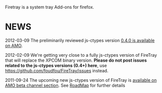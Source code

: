 Firetray is a system tray Add-ons for firefox.

# NEWS #

2012-03-09 The preliminarily reviewed js-ctypes version [0.4.0 is available on AMO](https://addons.mozilla.org/fr/firefox/addon/firetray/versions/).

2012-02-09 We're getting very close to a fully js-ctypes version of FireTray that will replace the XPCOM binary version. **Please do not post issues related to the js-ctypes versions (0.4+) here**, use https://github.com/foudfou/FireTray/issues instead.

2011-09-24 The upcoming new js-ctypes version of FireTray is [available on AMO beta channel section](https://addons.mozilla.org/fr/firefox/addon/firetray/). See [RoadMap](RoadMap.md) for further details
